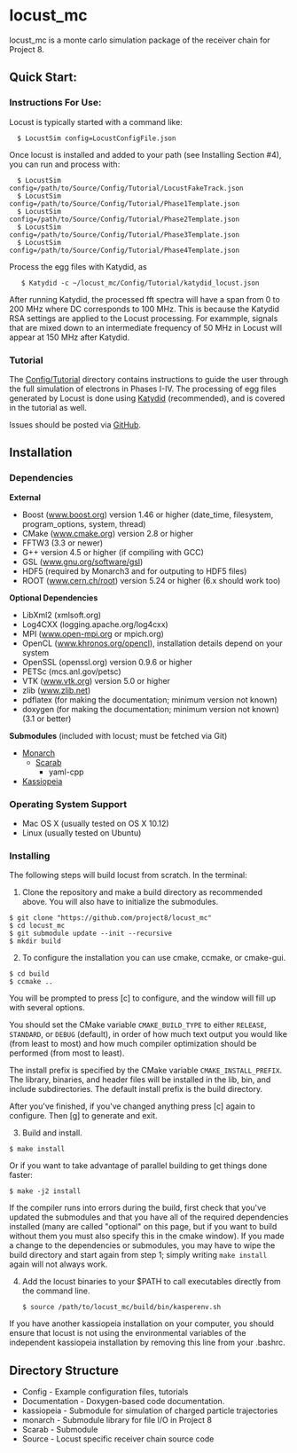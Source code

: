 # locust_mc

locust_mc is a monte carlo simulation package of the receiver chain for Project 8.


Quick Start: 
--------------------

### Instructions For Use:

Locust is typically started with a command like:
```
  $ LocustSim config=LocustConfigFile.json
```
Once locust is installed and added to your path (see Installing Section #4), you can run and process with:

```
  $ LocustSim config=/path/to/Source/Config/Tutorial/LocustFakeTrack.json
  $ LocustSim config=/path/to/Source/Config/Tutorial/Phase1Template.json
  $ LocustSim config=/path/to/Source/Config/Tutorial/Phase2Template.json
  $ LocustSim config=/path/to/Source/Config/Tutorial/Phase3Template.json
  $ LocustSim config=/path/to/Source/Config/Tutorial/Phase4Template.json
```

Process the egg files with Katydid, as
```
   $ Katydid -c ~/locust_mc/Config/Tutorial/katydid_locust.json
```
After running Katydid, the processed fft spectra will have a span from 0 to 200 MHz where DC corresponds to 100 MHz.  This is because the Katydid RSA settings are applied to the Locust processing.  For exammple, signals that are mixed down to an intermediate frequency of 50 MHz in Locust will appear at 150 MHz after Katydid.

### Tutorial

The [Config/Tutorial](https://github.com/project8/locust_mc/tree/develop/Config/Tutorial) directory contains instructions to guide the user through the full simulation of electrons in Phases I-IV. The processing of egg files generated by Locust is done using [Katydid](https://github.com/project8/katydid) (recommended), and is covered in the tutorial as well.


Issues should be posted via [GitHub](https://github.com/project8/locust_mc/issues).


Installation
---------------

### Dependencies

**External**
 - Boost (www.boost.org) version 1.46 or higher (date_time, filesystem, program_options, system, thread)
 - CMake (www.cmake.org) version 2.8 or higher
 - FFTW3 (3.3 or newer)
 - G++ version 4.5 or higher (if compiling with GCC)
 - GSL (www.gnu.org/software/gsl)
 - HDF5 (required by Monarch3 and for outputing to HDF5 files)
 - ROOT (www.cern.ch/root) version 5.24 or higher (6.x should work too)

**Optional Dependencies**
 - LibXml2 (xmlsoft.org)
 - Log4CXX (logging.apache.org/log4cxx)
 - MPI (www.open-mpi.org or mpich.org)
 - OpenCL (www.khronos.org/opencl), installation details depend on your system
 - OpenSSL (openssl.org) version 0.9.6 or higher
 - PETSc (mcs.anl.gov/petsc)
 - VTK (www.vtk.org) version 5.0 or higher
 - zlib (www.zlib.net)
 - pdflatex (for making the documentation; minimum version not known)
 - doxygen (for making the documentation; minimum version not known)(3.1 or better)

**Submodules** (included with locust; must be fetched via Git)
- [Monarch](https://github.com/project8/monarch)
  - [Scarab](https://github.com/project8/scarab)
    - yaml-cpp
- [Kassiopeia](https://github.com/project8/kassiopeia)


### Operating System Support

* Mac OS X (usually tested on OS X 10.12)
* Linux (usually tested on Ubuntu)


### Installing

The following steps will build locust from scratch.  In the terminal:

1. Clone the repository and make a build directory as recommended above. You will also have to initialize the submodules.
  ```
  $ git clone "https://github.com/project8/locust_mc"
  $ cd locust_mc
  $ git submodule update --init --recursive
  $ mkdir build
  ```

2. To configure the installation you can use cmake, ccmake, or cmake-gui.

  ```
  $ cd build
  $ ccmake ..
  ```

  You will be prompted to press [c] to configure, and the window will fill up with several options. 

  You should set the CMake variable `CMAKE_BUILD_TYPE` to either `RELEASE`, `STANDARD`, or `DEBUG` (default), in order
  of how much text output you would like (from least to most) and how much compiler optimization
  should be performed (from most to least).

  The install prefix is specified by the CMake variable `CMAKE_INSTALL_PREFIX`.
  The library, binaries, and header files will be installed in the
  lib, bin, and include subdirectories. The default install prefix is the
  build directory.

  After you've finished, if you've changed anything press [c] again to configure.  Then [g] to generate and exit.

3. Build and install.

  ```
  $ make install
  ```

  Or if you want to take advantage of parallel building to get things done faster:
  ```
  $ make -j2 install
  ```

  If the compiler runs into errors during the build, first check that you've updated the submodules and that you have all of the required dependencies installed (many are called "optional" on this page, but if you want to build without them you must also specify this in the cmake window). If you made a change to the dependencies or submodules, you may have to wipe the build directory and start again from step 1; simply writing `make install` again will not always work. 

4. Add the locust binaries to your $PATH to call executables directly from the command line.

    ```
    $ source /path/to/locust_mc/build/bin/kasperenv.sh 
    ```
  If you have another kassiopeia installation on your computer, you should ensure that locust is not using the environmental variables of the independent kassiopeia installation by removing this line from your .bashrc.


Directory Structure
-------------------

*  Config - Example configuration files, tutorials
*  Documentation - Doxygen-based code documentation.
*  kassiopeia - Submodule for simulation of charged particle trajectories
*  monarch - Submodule library for file I/O in Project 8
*  Scarab - Submodule
*  Source - Locust specific receiver chain source code

